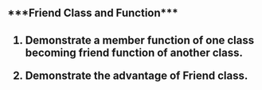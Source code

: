 <h2>***Friend Class and Function***<h2>

1. Demonstrate a member function of one class becoming friend function of another class.

2. Demonstrate the advantage of Friend class.
